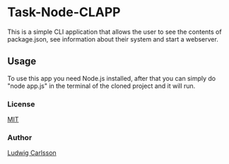 # Task-Node-CLAPP
This is a simple CLI application that allows the user to see the contents of package.json, see information about their system and start a webserver.

## Usage
To use this app you need Node.js installed, after that you can simply do "node app.js" in the terminal of the cloned project and it will run.

### License
[MIT](https://mit-license.org/)
### Author
[Ludwig Carlsson](https://github.com/ludwigcarlsson)
